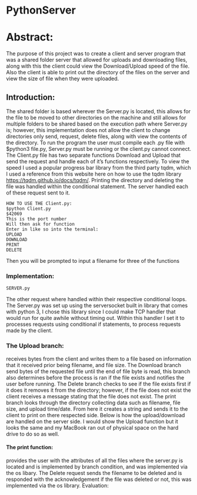 # PythonServer

## <h1> Abstract: 
  The purpose of this project was to create a client and server program that was a shared folder server that allowed for uploads and downloading files, along with this the client could view the Download/Upload speed of the file. Also the client is able to print out the directory of the files on the server and view the size of file when they were uploaded.

### <h2> Introduction: 
  The shared folder is based wherever the Server.py is located, this allows for the file to be moved to other directories on the machine and still allows for multiple folders to be shared based on the execution path where Server.py is; however, this implementation does not allow the client to change directories only send, request, delete files, along with view the contents of the directory. To run the program the user must compile each .py file with $python3 file.py, Server.py must be running or the client.py cannot connect. The Client.py file has two separate functions Download and Upload that send the request and handle each of it’s functions respectively. To view the speed I used a popular progress bar library from the third party tqdm, which I used a reference from this website here on how to use the tqdm library https://tqdm.github.io/docs/tqdm/. Printing the directory and deleting the file was handled within the conditional
statement. The server handled each of these request sent to it.
  
    HOW TO USE THE Client.py:
    $python Client.py
    $42069
    This is the port number
    Will then ask for function
    Enter in like so into the terminal: 
    UPLOAD
    DOWNLOAD
    PRINT
    DELETE
    
Then you will be prompted to input a filename for three of the functions
     
### <h3> Implementation:
    SERVER.py
    
The other request where handled within their respective conditional loops. The Server.py was set up using the serversocket built in library that comes with python 3, I chose this library since I could make TCP handler that would run for quite awhile without timing out. Within this handler I set it to processes requests using conditional if statements, to process requests made by the client. 
### <h3> The Upload branch:
  
  receives bytes from the client and writes them to a file based on information that it received prior being filename, and file size. The Download branch send bytes of the requested file until the end of file byte is read, this branch also determines before the process is ran if the file exists and notifies the user before running. The Delete branch checks to see if the file exists first if it does it removes it from the directory; however, if the file does not exist the client receives a message stating that the file does not exist. The print branch looks through the directory collecting data such as filename, file size, and upload time/date. From here it creates a string and sends it to the client to print on there respected side. Below is how the upload/download are handled on the server side.
I would show the Upload function but it looks the same and my MacBook ran out of physical space on the hard drive to do so as well.

#### <h4> The print function:
  provides the user with the attributes of all the files where the server.py is located and is implemented by branch condition, and was implemented via the os libary. The Delete request sends the filename to be deleted and is responded with the acknowledgement if the file was deleted or not, this was implemented via the os library.
Evaluation:
